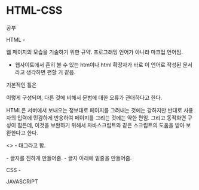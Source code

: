 # HTML-CSS
공부

HTML -

 웹 페이지의 모습을 기술하기 위한 규약. 프로그래밍 언어가 아니라 마크업 언어임.
  - 웹사이트에서 흔히 볼 수 있는 htm이나 html 확장자가 바로 이 언어로 작성된 문서라고 생각하면 편할 거 같음.


기본적인 틀은 

<!DOCTYPE HTML>
<html>
    <head>
        <meta charset="utf-8">
    </head>
    <body>        
    </body>
</html>

이렇게 구성되며, 다른 것에 비해서 문법에 대한 오류가 관대하다고 한다.

 HTML은 서버에서 보내오는 정보대로 페이지를 그려내는 것에는 강하지만 반대로 사용자의 입력에 민감하게 반응하여 페이지를 그리는 것에는 약한 편임. 그리고 동적화면 구성이 힘든데, 이것을 보완하기 위해서 자바스크립트와 같은 스크립트의 도움을 받아 보완한다고 한다. 
 
 <> - 태그라고 함.
 
<STRONG> </STRONG> - 글자를 진하게 만들어줌.
<U> </U>           - 글자 아래에 밑줄을 만들어줌.
 
 
 
 CSS -




JAVASCRIPT
































